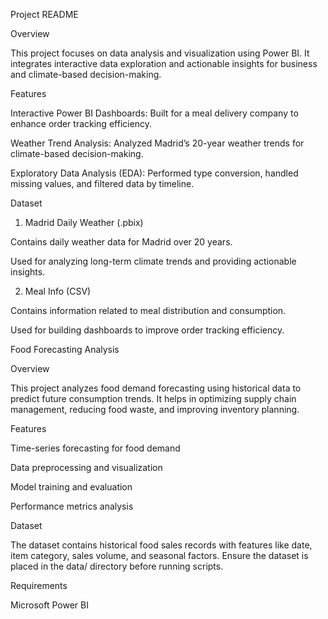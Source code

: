 Project README

Overview

This project focuses on data analysis and visualization using Power BI. It integrates interactive data exploration and actionable insights for business and climate-based decision-making.

Features

Interactive Power BI Dashboards: Built for a meal delivery company to enhance order tracking efficiency.

Weather Trend Analysis: Analyzed Madrid’s 20-year weather trends for climate-based decision-making.

Exploratory Data Analysis (EDA): Performed type conversion, handled missing values, and filtered data by timeline.

Dataset

1. Madrid Daily Weather (.pbix)

Contains daily weather data for Madrid over 20 years.

Used for analyzing long-term climate trends and providing actionable insights.

2. Meal Info (CSV)

Contains information related to meal distribution and consumption.

Used for building dashboards to improve order tracking efficiency.

Food Forecasting Analysis

Overview

This project analyzes food demand forecasting using historical data to predict future consumption trends. It helps in optimizing supply chain management, reducing food waste, and improving inventory planning.

Features

Time-series forecasting for food demand

Data preprocessing and visualization

Model training and evaluation

Performance metrics analysis

Dataset

The dataset contains historical food sales records with features like date, item category, sales volume, and seasonal factors. Ensure the dataset is placed in the data/ directory before running scripts.

Requirements

Microsoft Power BI
